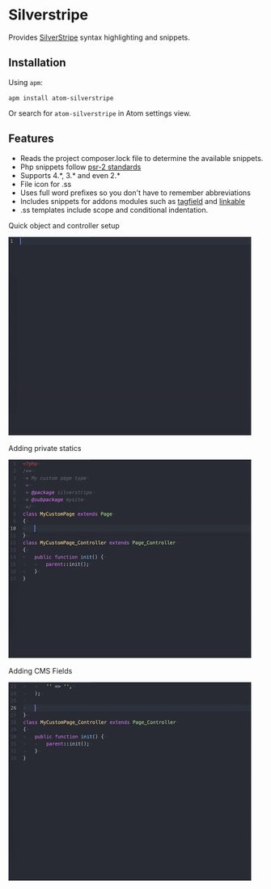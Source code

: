 # Silverstripe

Provides [SilverStripe](http://www.silverstripe.org/) syntax highlighting and snippets.

## Installation

Using `apm`:

```
apm install atom-silverstripe
```

Or search for `atom-silverstripe` in Atom settings view.

## Features

- Reads the project composer.lock file to determine the available snippets.
- Php snippets follow [psr-2 standards](http://www.php-fig.org/psr/psr-2/)
- Supports 4.\*, 3.\* and even 2.\*
- File icon for .ss
- Uses full word prefixes so you don't have to remember abbreviations
- Includes snippets for addons modules such as [tagfield](https://github.com/silverstripe-labs/silverstripe-tagfield) and [linkable](https://github.com/sheadawson/silverstripe-linkable)
- .ss templates include scope and conditional indentation.

Quick object and controller setup

![Quick object and controller setup](https://raw.githubusercontent.com/gorriecoe/atom-silverstripe/master/resources/readme/objectandcontroller.gif)

Adding private statics

![Adding private statics](https://raw.githubusercontent.com/gorriecoe/atom-silverstripe/master/resources/readme/privatestatics.gif)

Adding CMS Fields

![Adding CMS Fields](https://raw.githubusercontent.com/gorriecoe/atom-silverstripe/master/resources/readme/addfields.gif)
